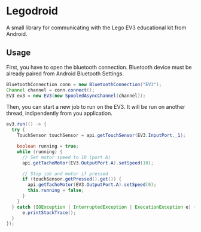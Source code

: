 # Legodroid

A small library for communicating with the Lego EV3 educational kit from Android.

## Usage

First, you have to open the bluetooth connection. Bluetooth device must be already paired from Android Bluetooth Settings.

```java
BluetoothConnection conn = new BluetoothConnection("EV3");
Channel channel = conn.connect();
EV3 ev3 = new EV3(new SpooledAsyncChannel(channel));
```

Then, you can start a new job to run on the EV3. It will be run on another thread, indipendently from you application.

```java
ev3.run(() -> {
  try {
    TouchSensor touchSensor = api.getTouchSensor(EV3.InputPort._1);

    boolean running = true;
    while (running) {
      // Set motor speed to 10 (port A)
      api.getTachoMotor(EV3.OutputPort.A).setSpeed(10);

      // Stop job and motor if pressed
      if (touchSensor.getPressed().get()) {
        api.getTachoMotor(EV3.OutputPort.A).setSpeed(0);
        this.running = false;
      }
    }
  } catch (IOException | InterruptedException | ExecutionException e) {
      e.printStackTrace();
  }
});
```
